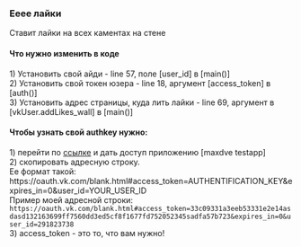 <h3>Ееее лайки </h3>
Ставит лайки на всех каментах на стене <br />

<h4>Что нужно изменить в коде</h4>
1) Установить свой айди - line 57, поле [user_id] в [main()] <br />
2) Установить свой токен юзера - line 18, аргумент [access_token] в [auth()] <br />
3) Установить адрес страницы, куда лить лайки - line 69, аргумент в [vkUser.addLikes_wall] в [main()] <br />

<h4>Чтобы узнать свой authkey нужно:</h4>
1) перейти по <a href='https://oauth.vk.com/authorize?client_id=5521254&scope=notify,friends,photos,pages,status,offers,wall,messages,offline&redirect_uri=blank.html&display=popup&response_type=token'>ссылке</a> и дать доступ приложению [maxdve testapp] <br />
2) скопировать адресную строку. <br />
Ее формат такой: <br />
https://oauth.vk.com/blank.html#access_token=AUTHENTIFICATION_KEY&expires_in=0&user_id=YOUR_USER_ID <br />
Пример моей адресной строки: <br />
<code>https://oauth.vk.com/blank.html#access_token=33c09331a3eeb53331e2e14asdasd132163699ff7560dd3ed5cf8f1677fd752052345sadfa57b723&expires_in=0&user_id=291823738</code> <br />
3) access_token - это то, что вам нужно!
